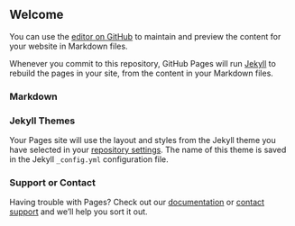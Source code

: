 ## Welcome

You can use the [editor on GitHub](https://github.com/bgruenefeld/greenmeadows/edit/gh-pages/index.md) to maintain and preview the content for your website in Markdown files.

Whenever you commit to this repository, GitHub Pages will run [Jekyll](https://jekyllrb.com/) to rebuild the pages in your site, from the content in your Markdown files.

### Markdown




### Jekyll Themes

Your Pages site will use the layout and styles from the Jekyll theme you have selected in your [repository settings](https://github.com/bgruenefeld/greenmeadows/settings/pages). The name of this theme is saved in the Jekyll `_config.yml` configuration file.

### Support or Contact

Having trouble with Pages? Check out our [documentation](https://docs.github.com/categories/github-pages-basics/) or [contact support](https://support.github.com/contact) and we’ll help you sort it out.

